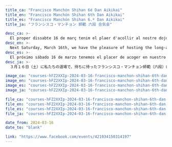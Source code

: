 ```yaml
---
title_ca: "Francisco Manchón Shihan 6é Dan Aikikai"
title_en: "Francisco Manchón Shihan 6th Dan Aikikai"
title_es: "Francisco Manchón Shihan 6.º Dan Aikikai"
title_ja: "フランシスコ・マンチョン 師範 六段 合気会"

desc_ca: >-
  El proper dissabte 16 de març tenim el plaer d'acollir al nostre dojo les molt esperades jornades d'Aikido a càrrec de Francisco Manchón Shihan 6é dan Aikikai.
desc_en: >-
  Next Saturday, March 16th, we have the pleasure of hosting the long-awaited special Aikido class at our dojo, led by Francisco Manchón Shihan, 6th dan Aikikai.
desc_es: >-
  El próximo sábado 16 de marzo tenemos el placer de acoger en nuestro dojo las tan esperadas clases especiales de Aikido a cargo de Francisco Manchón Shihan, 6º dan Aikikai.
desc_ja: >-
  ３月１６日（土）に私たちの道場で、待ちに待ったフランシスコ・マンチョン師範（六段）による特別稽古が行われます。

image_ca: "courses-hFZ2XXIp-2024-03-16-francisco-manchon-shihan-6th-dan-ca"
image_en: "courses-hFZ2XXIp-2024-03-16-francisco-manchon-shihan-6th-dan-ca"
image_es: "courses-hFZ2XXIp-2024-03-16-francisco-manchon-shihan-6th-dan-ca"
image_ja: "courses-hFZ2XXIp-2024-03-16-francisco-manchon-shihan-6th-dan-ca"

file_ca: "courses-hFZ2XXIp-2024-03-16-francisco-manchon-shihan-6th-dan-ca.pdf"
file_en: "courses-hFZ2XXIp-2024-03-16-francisco-manchon-shihan-6th-dan-ca.pdf"
file_es: "courses-hFZ2XXIp-2024-03-16-francisco-manchon-shihan-6th-dan-ca.pdf"
file_ja: "courses-hFZ2XXIp-2024-03-16-francisco-manchon-shihan-6th-dan-ca.pdf"

date_from: 2024-03-16
date_to: "blank"

link: "https://www.facebook.com/events/421034150314197"
---
```

